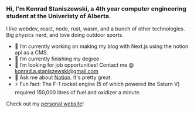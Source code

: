 ### Hi, I'm Konrad Staniszewski, a 4th year computer engineering student at the Univeristy of Alberta.

I like webdev, react, node, rust, wasm, and a bunch of other technologies. Big physics nerd, and love doing outdoor sports.

- 🔭 I’m currently working on making my blog with Next.js using the notion api as a CMS.
- 🌱 I’m currently finishing my degree
- 🤔 I’m looking for job opportunities! Contact me @ konrad.a.staniszewski@gmail.com
- 💬 Ask me about [Notion](https://notion.com). It's pretty great.
- ⚡ Fun fact: The F-1 rocket engine (5 of which powered the Saturn V) required 150,000 litres of fuel and oxidizer a minute.

Check out my [personal website](https://konradstaniszewski.com/)!
